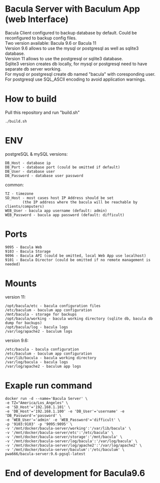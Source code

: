 # Bacula Server with Baculum App (web Interface)
Bacula Client configured to backup database by default. Could be reconfigured to backup config files.<br>
Two version available: Bacula 9.6 or Bacula 11 <br>
Version 9.6 allows to use the mysql or postgresql as well as sqlite3 database.<br>
Version 11 allows to use the postgresql or sqlite3 database.<br>
Sqlite3 version creates db locally, for mysql or postgresql need to have separate db server working.<br>
For mysql or postgresql create db named "bacula" with coresponding user.<br>
For postgresql use SQL_ASCII encoding to avoid application warnings.<br>

# How to build
Pull this repository and run "build.sh"
```
./build.sh
```

# ENV
postgreSQL & mySQL versions:
```
DB_Host - database ip
DB_Port - database port (could be omitted if default)
DB_User - database user
DB_Password - database user password
```

common:
```
TZ - timezone
SD_Host - most cases host IP Address should be set
        (the IP address where the bacula will be reachable by clients/computers)
WEB_User - bacula app username (default: admin)
WEB_Password - bacula app password (default: difficult)
```
# Ports
```
9095 - Bacula Web
9103 - Bacula Storage
9096 - Bacula API (could be omitted, local Web App use localhost)
9101 - Bacula Director (could be omitted if no remote management is needed)
```
# Mounts
version 11:
```
/opt/bacula/etc - bacula configuration files
/etc/baculum - baculum app configuration
/mnt/bacula - storage for backups
/opt/bacula/working - bacula working directory (sqlite db, bacula db dump for backups)
/opt/bacula/log - bacula logs
/var/log/apache2 - baculum logs
```

version 9.6:
```
/etc/bacula - bacula configuration
/etc/baculum - baculum app configuration
/var/lib/bacula - bacula working directory
/var/log/bacula - bacula logs
/var/log/apache2 - baculum app logs
```

# Exaple run command
```
docker run -d --name='Bacula Server' \
-e TZ="America/Los_Angeles" \
-e 'SD_Host'='192.168.1.101' \
-e 'DB_Host'='192.168.1.100' -e 'DB_User'='username' -e 'DB_Password'='password' \
-e 'WEB_User'='admin' -e 'WEB_Password'='difficult' \
-p '9103:9103' -p '9095:9095' \
-v '/mnt/docker/bacula-server/working':'/var/lib/bacula' \
-v '/mnt/docker/bacula-server/etc':'/etc/bacula' \
-v '/mnt/docker/bacula-server/storage':'/mnt/bacula' \
-v '/mnt/docker/bacula-server/log/bacula':'/var/log/bacula' \
-v '/mnt/docker/bacula-server/log/apache2':'/var/log/apache2' \
-v '/mnt/docker/bacula-server/baculum':'/etc/baculum' \
pwa666/bacula-server:9.6-pgsql-latest
```

# End of development for Bacula9.6
